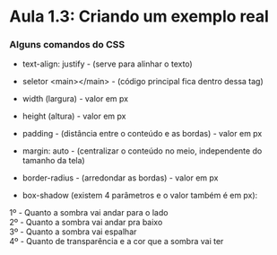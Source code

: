 # Aula 1.3: Criando um exemplo real

### Alguns comandos do CSS 

* text-align: justify - (serve para alinhar o texto) 

* seletor &lt;main&gt;&lt;/main&gt; - (código principal fica dentro dessa tag) 

* width (largura) - valor em px 

* height (altura) - valor em px 

* padding - (distância entre o conteúdo e as bordas) - valor em px 

* margin: auto - (centralizar o conteúdo no meio, independente do tamanho da tela) 

* border-radius - (arredondar as bordas) - valor em px 

* box-shadow (existem 4 parâmetros e o valor também é em px):

1º - Quanto a sombra vai andar para o lado
<br>
2º - Quanto a sombra vai andar pra baixo
<br>
3º - Quanto a sombra vai espalhar
<br>
4º - Quanto de transparência e a cor que a sombra vai ter 
